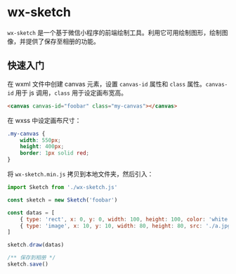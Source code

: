 # wx-sketch

`wx-sketch` 是一个基于微信小程序的前端绘制工具。利用它可用绘制图形，绘制图像，并提供了保存至相册的功能。

## 快速入门

在 wxml 文件中创建 canvas 元素，设置 `canvas-id` 属性和 `class` 属性。`canvas-id` 用于 js 调用，`class` 用于设定画布宽高。

```html
<canvas canvas-id="foobar" class="my-canvas"></canvas>
```

在 wxss 中设定画布尺寸：

```css
.my-canvas {
    width: 550px;
    height: 400px;
    border: 1px solid red;
}
```

将 `wx-sketch.min.js` 拷贝到本地文件夹，然后引入：

```js
import Sketch from './wx-sketch.js'

const sketch = new Sketch('foobar')

const datas = [
    { type: 'rect', x: 0, y: 0, width: 100, height: 100, color: 'white'  },
    { type: 'image', x: 10, y: 10, width: 80, height: 80, src: './a.jpg' }
]

sketch.draw(datas)

/** 保存到相册 */
sketch.save()
```